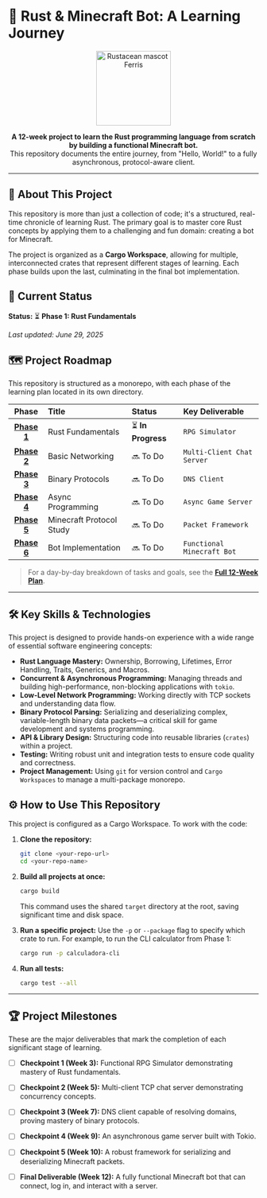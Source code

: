 # 🦀 Rust & Minecraft Bot: A Learning Journey

<p align="center">
  <img src="https://rustacean.net/assets/rustacean-flat-happy.svg" width="150" alt="Rustacean mascot Ferris">
</p>

<p align="center">
  <strong>A 12-week project to learn the Rust programming language from scratch by building a functional Minecraft bot.</strong>
  <br />
  This repository documents the entire journey, from "Hello, World!" to a fully asynchronous, protocol-aware client.
</p>

---

## 📍 About This Project

This repository is more than just a collection of code; it's a structured, real-time chronicle of learning Rust. The primary goal is to master core Rust concepts by applying them to a challenging and fun domain: creating a bot for Minecraft.

The project is organized as a **Cargo Workspace**, allowing for multiple, interconnected crates that represent different stages of learning. Each phase builds upon the last, culminating in the final bot implementation.

## 🚀 Current Status

**Status:** ⏳ **Phase 1: Rust Fundamentals**

*Last updated: June 29, 2025*

## 🗺️ Project Roadmap

This repository is structured as a monorepo, with each phase of the learning plan located in its own directory.

| Phase | Title | Status | Key Deliverable |
| :---: | :--- | :--- | :--- |
| **[Phase 1](./phase-01-fundamentals/)** | Rust Fundamentals | ⏳ **In Progress** | `RPG Simulator` |
| **[Phase 2](./phase-02-basic-networking/)** | Basic Networking | 🔜 To Do | `Multi-Client Chat Server` |
| **[Phase 3](./phase-03-binary-protocols/)** | Binary Protocols | 🔜 To Do | `DNS Client` |
| **[Phase 4](./phase-04-async/)** | Async Programming | 🔜 To Do | `Async Game Server` |
| **[Phase 5](./phase-05-minecraft-protocol/)** | Minecraft Protocol Study | 🔜 To Do | `Packet Framework` |
| **[Phase 6](./phase-06-bot-implementation/)** | Bot Implementation | 🔜 To Do | `Functional Minecraft Bot` |

> For a day-by-day breakdown of tasks and goals, see the **[Full 12-Week Plan](./docs/PLAN.md)**.

---

## 🛠️ Key Skills & Technologies

This project is designed to provide hands-on experience with a wide range of essential software engineering concepts:

* **Rust Language Mastery:** Ownership, Borrowing, Lifetimes, Error Handling, Traits, Generics, and Macros.
* **Concurrent & Asynchronous Programming:** Managing threads and building high-performance, non-blocking applications with `tokio`.
* **Low-Level Network Programming:** Working directly with TCP sockets and understanding data flow.
* **Binary Protocol Parsing:** Serializing and deserializing complex, variable-length binary data packets—a critical skill for game development and systems programming.
* **API & Library Design:** Structuring code into reusable libraries (`crates`) within a project.
* **Testing:** Writing robust unit and integration tests to ensure code quality and correctness.
* **Project Management:** Using `git` for version control and `Cargo Workspaces` to manage a multi-package monorepo.

## ⚙️ How to Use This Repository

This project is configured as a Cargo Workspace. To work with the code:

1.  **Clone the repository:**
    ```bash
    git clone <your-repo-url>
    cd <your-repo-name>
    ```

2.  **Build all projects at once:**
    ```bash
    cargo build
    ```
    This command uses the shared `target` directory at the root, saving significant time and disk space.

3.  **Run a specific project:**
    Use the `-p` or `--package` flag to specify which crate to run. For example, to run the CLI calculator from Phase 1:
    ```bash
    cargo run -p calculadora-cli
    ```

4.  **Run all tests:**
    ```bash
    cargo test --all
    ```

---

## 🏆 Project Milestones

These are the major deliverables that mark the completion of each significant stage of learning.

-   [ ] **Checkpoint 1 (Week 3):** Functional RPG Simulator demonstrating mastery of Rust fundamentals.
-   [ ] **Checkpoint 2 (Week 5):** Multi-client TCP chat server demonstrating concurrency concepts.
-   [ ] **Checkpoint 3 (Week 7):** DNS client capable of resolving domains, proving mastery of binary protocols.
-   [ ] **Checkpoint 4 (Week 9):** An asynchronous game server built with Tokio.
-   [ ] **Checkpoint 5 (Week 10):** A robust framework for serializing and deserializing Minecraft packets.
-   [ ] **Final Deliverable (Week 12):** A fully functional Minecraft bot that can connect, log in, and interact with a server.

